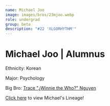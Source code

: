 ```yaml
---
name: Michael Joo
image: images/bros/23mjoo.webp
role: undergrad
group: beta
description: "#22 'ΛLGORHYTHM'"
---
```


# Michael Joo | Alumnus
Ethnicity: Korean

Major: Psychology

Big Bro: [Trace "¿Winnie the Who?" Nguyen](07tnguyen)

[Click here](/ujis/7tnguyen/) to view Michael's Lineage!
